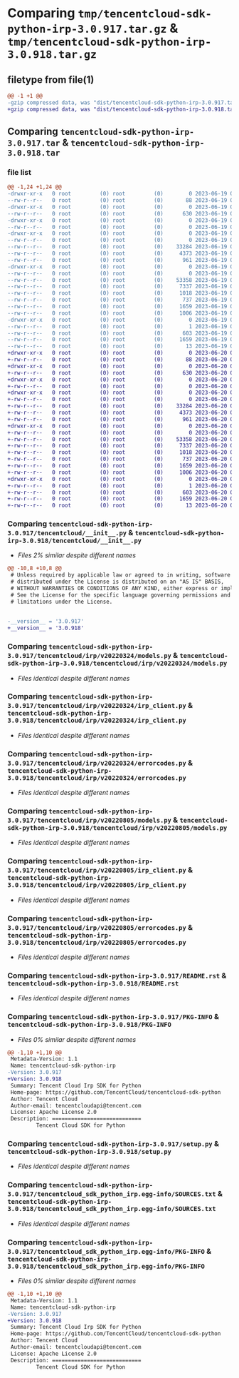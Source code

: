 # Comparing `tmp/tencentcloud-sdk-python-irp-3.0.917.tar.gz` & `tmp/tencentcloud-sdk-python-irp-3.0.918.tar.gz`

## filetype from file(1)

```diff
@@ -1 +1 @@
-gzip compressed data, was "dist/tencentcloud-sdk-python-irp-3.0.917.tar", last modified: Mon Jun 19 00:28:06 2023, max compression
+gzip compressed data, was "dist/tencentcloud-sdk-python-irp-3.0.918.tar", last modified: Tue Jun 20 02:43:05 2023, max compression
```

## Comparing `tencentcloud-sdk-python-irp-3.0.917.tar` & `tencentcloud-sdk-python-irp-3.0.918.tar`

### file list

```diff
@@ -1,24 +1,24 @@
-drwxr-xr-x   0 root         (0) root         (0)        0 2023-06-19 00:28:06.000000 tencentcloud-sdk-python-irp-3.0.917/
--rw-r--r--   0 root         (0) root         (0)       88 2023-06-19 00:28:06.000000 tencentcloud-sdk-python-irp-3.0.917/setup.cfg
-drwxr-xr-x   0 root         (0) root         (0)        0 2023-06-19 00:28:06.000000 tencentcloud-sdk-python-irp-3.0.917/tencentcloud/
--rw-r--r--   0 root         (0) root         (0)      630 2023-06-19 00:28:06.000000 tencentcloud-sdk-python-irp-3.0.917/tencentcloud/__init__.py
-drwxr-xr-x   0 root         (0) root         (0)        0 2023-06-19 00:28:06.000000 tencentcloud-sdk-python-irp-3.0.917/tencentcloud/irp/
--rw-r--r--   0 root         (0) root         (0)        0 2023-06-19 00:28:06.000000 tencentcloud-sdk-python-irp-3.0.917/tencentcloud/irp/__init__.py
-drwxr-xr-x   0 root         (0) root         (0)        0 2023-06-19 00:28:06.000000 tencentcloud-sdk-python-irp-3.0.917/tencentcloud/irp/v20220324/
--rw-r--r--   0 root         (0) root         (0)        0 2023-06-19 00:28:06.000000 tencentcloud-sdk-python-irp-3.0.917/tencentcloud/irp/v20220324/__init__.py
--rw-r--r--   0 root         (0) root         (0)    33284 2023-06-19 00:28:06.000000 tencentcloud-sdk-python-irp-3.0.917/tencentcloud/irp/v20220324/models.py
--rw-r--r--   0 root         (0) root         (0)     4373 2023-06-19 00:28:06.000000 tencentcloud-sdk-python-irp-3.0.917/tencentcloud/irp/v20220324/irp_client.py
--rw-r--r--   0 root         (0) root         (0)      961 2023-06-19 00:28:06.000000 tencentcloud-sdk-python-irp-3.0.917/tencentcloud/irp/v20220324/errorcodes.py
-drwxr-xr-x   0 root         (0) root         (0)        0 2023-06-19 00:28:06.000000 tencentcloud-sdk-python-irp-3.0.917/tencentcloud/irp/v20220805/
--rw-r--r--   0 root         (0) root         (0)        0 2023-06-19 00:28:06.000000 tencentcloud-sdk-python-irp-3.0.917/tencentcloud/irp/v20220805/__init__.py
--rw-r--r--   0 root         (0) root         (0)    53358 2023-06-19 00:28:06.000000 tencentcloud-sdk-python-irp-3.0.917/tencentcloud/irp/v20220805/models.py
--rw-r--r--   0 root         (0) root         (0)     7337 2023-06-19 00:28:06.000000 tencentcloud-sdk-python-irp-3.0.917/tencentcloud/irp/v20220805/irp_client.py
--rw-r--r--   0 root         (0) root         (0)     1018 2023-06-19 00:28:06.000000 tencentcloud-sdk-python-irp-3.0.917/tencentcloud/irp/v20220805/errorcodes.py
--rw-r--r--   0 root         (0) root         (0)      737 2023-06-19 00:28:06.000000 tencentcloud-sdk-python-irp-3.0.917/README.rst
--rw-r--r--   0 root         (0) root         (0)     1659 2023-06-19 00:28:06.000000 tencentcloud-sdk-python-irp-3.0.917/PKG-INFO
--rw-r--r--   0 root         (0) root         (0)     1006 2023-06-19 00:28:06.000000 tencentcloud-sdk-python-irp-3.0.917/setup.py
-drwxr-xr-x   0 root         (0) root         (0)        0 2023-06-19 00:28:06.000000 tencentcloud-sdk-python-irp-3.0.917/tencentcloud_sdk_python_irp.egg-info/
--rw-r--r--   0 root         (0) root         (0)        1 2023-06-19 00:28:06.000000 tencentcloud-sdk-python-irp-3.0.917/tencentcloud_sdk_python_irp.egg-info/dependency_links.txt
--rw-r--r--   0 root         (0) root         (0)      603 2023-06-19 00:28:06.000000 tencentcloud-sdk-python-irp-3.0.917/tencentcloud_sdk_python_irp.egg-info/SOURCES.txt
--rw-r--r--   0 root         (0) root         (0)     1659 2023-06-19 00:28:06.000000 tencentcloud-sdk-python-irp-3.0.917/tencentcloud_sdk_python_irp.egg-info/PKG-INFO
--rw-r--r--   0 root         (0) root         (0)       13 2023-06-19 00:28:06.000000 tencentcloud-sdk-python-irp-3.0.917/tencentcloud_sdk_python_irp.egg-info/top_level.txt
+drwxr-xr-x   0 root         (0) root         (0)        0 2023-06-20 02:43:05.000000 tencentcloud-sdk-python-irp-3.0.918/
+-rw-r--r--   0 root         (0) root         (0)       88 2023-06-20 02:43:05.000000 tencentcloud-sdk-python-irp-3.0.918/setup.cfg
+drwxr-xr-x   0 root         (0) root         (0)        0 2023-06-20 02:43:05.000000 tencentcloud-sdk-python-irp-3.0.918/tencentcloud/
+-rw-r--r--   0 root         (0) root         (0)      630 2023-06-20 02:43:05.000000 tencentcloud-sdk-python-irp-3.0.918/tencentcloud/__init__.py
+drwxr-xr-x   0 root         (0) root         (0)        0 2023-06-20 02:43:05.000000 tencentcloud-sdk-python-irp-3.0.918/tencentcloud/irp/
+-rw-r--r--   0 root         (0) root         (0)        0 2023-06-20 02:43:05.000000 tencentcloud-sdk-python-irp-3.0.918/tencentcloud/irp/__init__.py
+drwxr-xr-x   0 root         (0) root         (0)        0 2023-06-20 02:43:05.000000 tencentcloud-sdk-python-irp-3.0.918/tencentcloud/irp/v20220324/
+-rw-r--r--   0 root         (0) root         (0)        0 2023-06-20 02:43:05.000000 tencentcloud-sdk-python-irp-3.0.918/tencentcloud/irp/v20220324/__init__.py
+-rw-r--r--   0 root         (0) root         (0)    33284 2023-06-20 02:43:05.000000 tencentcloud-sdk-python-irp-3.0.918/tencentcloud/irp/v20220324/models.py
+-rw-r--r--   0 root         (0) root         (0)     4373 2023-06-20 02:43:05.000000 tencentcloud-sdk-python-irp-3.0.918/tencentcloud/irp/v20220324/irp_client.py
+-rw-r--r--   0 root         (0) root         (0)      961 2023-06-20 02:43:05.000000 tencentcloud-sdk-python-irp-3.0.918/tencentcloud/irp/v20220324/errorcodes.py
+drwxr-xr-x   0 root         (0) root         (0)        0 2023-06-20 02:43:05.000000 tencentcloud-sdk-python-irp-3.0.918/tencentcloud/irp/v20220805/
+-rw-r--r--   0 root         (0) root         (0)        0 2023-06-20 02:43:05.000000 tencentcloud-sdk-python-irp-3.0.918/tencentcloud/irp/v20220805/__init__.py
+-rw-r--r--   0 root         (0) root         (0)    53358 2023-06-20 02:43:05.000000 tencentcloud-sdk-python-irp-3.0.918/tencentcloud/irp/v20220805/models.py
+-rw-r--r--   0 root         (0) root         (0)     7337 2023-06-20 02:43:05.000000 tencentcloud-sdk-python-irp-3.0.918/tencentcloud/irp/v20220805/irp_client.py
+-rw-r--r--   0 root         (0) root         (0)     1018 2023-06-20 02:43:05.000000 tencentcloud-sdk-python-irp-3.0.918/tencentcloud/irp/v20220805/errorcodes.py
+-rw-r--r--   0 root         (0) root         (0)      737 2023-06-20 02:43:05.000000 tencentcloud-sdk-python-irp-3.0.918/README.rst
+-rw-r--r--   0 root         (0) root         (0)     1659 2023-06-20 02:43:05.000000 tencentcloud-sdk-python-irp-3.0.918/PKG-INFO
+-rw-r--r--   0 root         (0) root         (0)     1006 2023-06-20 02:43:05.000000 tencentcloud-sdk-python-irp-3.0.918/setup.py
+drwxr-xr-x   0 root         (0) root         (0)        0 2023-06-20 02:43:05.000000 tencentcloud-sdk-python-irp-3.0.918/tencentcloud_sdk_python_irp.egg-info/
+-rw-r--r--   0 root         (0) root         (0)        1 2023-06-20 02:43:05.000000 tencentcloud-sdk-python-irp-3.0.918/tencentcloud_sdk_python_irp.egg-info/dependency_links.txt
+-rw-r--r--   0 root         (0) root         (0)      603 2023-06-20 02:43:05.000000 tencentcloud-sdk-python-irp-3.0.918/tencentcloud_sdk_python_irp.egg-info/SOURCES.txt
+-rw-r--r--   0 root         (0) root         (0)     1659 2023-06-20 02:43:05.000000 tencentcloud-sdk-python-irp-3.0.918/tencentcloud_sdk_python_irp.egg-info/PKG-INFO
+-rw-r--r--   0 root         (0) root         (0)       13 2023-06-20 02:43:05.000000 tencentcloud-sdk-python-irp-3.0.918/tencentcloud_sdk_python_irp.egg-info/top_level.txt
```

### Comparing `tencentcloud-sdk-python-irp-3.0.917/tencentcloud/__init__.py` & `tencentcloud-sdk-python-irp-3.0.918/tencentcloud/__init__.py`

 * *Files 2% similar despite different names*

```diff
@@ -10,8 +10,8 @@
 # Unless required by applicable law or agreed to in writing, software
 # distributed under the License is distributed on an "AS IS" BASIS,
 # WITHOUT WARRANTIES OR CONDITIONS OF ANY KIND, either express or implied.
 # See the License for the specific language governing permissions and
 # limitations under the License.
 
 
-__version__ = '3.0.917'
+__version__ = '3.0.918'
```

### Comparing `tencentcloud-sdk-python-irp-3.0.917/tencentcloud/irp/v20220324/models.py` & `tencentcloud-sdk-python-irp-3.0.918/tencentcloud/irp/v20220324/models.py`

 * *Files identical despite different names*

### Comparing `tencentcloud-sdk-python-irp-3.0.917/tencentcloud/irp/v20220324/irp_client.py` & `tencentcloud-sdk-python-irp-3.0.918/tencentcloud/irp/v20220324/irp_client.py`

 * *Files identical despite different names*

### Comparing `tencentcloud-sdk-python-irp-3.0.917/tencentcloud/irp/v20220324/errorcodes.py` & `tencentcloud-sdk-python-irp-3.0.918/tencentcloud/irp/v20220324/errorcodes.py`

 * *Files identical despite different names*

### Comparing `tencentcloud-sdk-python-irp-3.0.917/tencentcloud/irp/v20220805/models.py` & `tencentcloud-sdk-python-irp-3.0.918/tencentcloud/irp/v20220805/models.py`

 * *Files identical despite different names*

### Comparing `tencentcloud-sdk-python-irp-3.0.917/tencentcloud/irp/v20220805/irp_client.py` & `tencentcloud-sdk-python-irp-3.0.918/tencentcloud/irp/v20220805/irp_client.py`

 * *Files identical despite different names*

### Comparing `tencentcloud-sdk-python-irp-3.0.917/tencentcloud/irp/v20220805/errorcodes.py` & `tencentcloud-sdk-python-irp-3.0.918/tencentcloud/irp/v20220805/errorcodes.py`

 * *Files identical despite different names*

### Comparing `tencentcloud-sdk-python-irp-3.0.917/README.rst` & `tencentcloud-sdk-python-irp-3.0.918/README.rst`

 * *Files identical despite different names*

### Comparing `tencentcloud-sdk-python-irp-3.0.917/PKG-INFO` & `tencentcloud-sdk-python-irp-3.0.918/PKG-INFO`

 * *Files 0% similar despite different names*

```diff
@@ -1,10 +1,10 @@
 Metadata-Version: 1.1
 Name: tencentcloud-sdk-python-irp
-Version: 3.0.917
+Version: 3.0.918
 Summary: Tencent Cloud Irp SDK for Python
 Home-page: https://github.com/TencentCloud/tencentcloud-sdk-python
 Author: Tencent Cloud
 Author-email: tencentcloudapi@tencent.com
 License: Apache License 2.0
 Description: ============================
         Tencent Cloud SDK for Python
```

### Comparing `tencentcloud-sdk-python-irp-3.0.917/setup.py` & `tencentcloud-sdk-python-irp-3.0.918/setup.py`

 * *Files identical despite different names*

### Comparing `tencentcloud-sdk-python-irp-3.0.917/tencentcloud_sdk_python_irp.egg-info/SOURCES.txt` & `tencentcloud-sdk-python-irp-3.0.918/tencentcloud_sdk_python_irp.egg-info/SOURCES.txt`

 * *Files identical despite different names*

### Comparing `tencentcloud-sdk-python-irp-3.0.917/tencentcloud_sdk_python_irp.egg-info/PKG-INFO` & `tencentcloud-sdk-python-irp-3.0.918/tencentcloud_sdk_python_irp.egg-info/PKG-INFO`

 * *Files 0% similar despite different names*

```diff
@@ -1,10 +1,10 @@
 Metadata-Version: 1.1
 Name: tencentcloud-sdk-python-irp
-Version: 3.0.917
+Version: 3.0.918
 Summary: Tencent Cloud Irp SDK for Python
 Home-page: https://github.com/TencentCloud/tencentcloud-sdk-python
 Author: Tencent Cloud
 Author-email: tencentcloudapi@tencent.com
 License: Apache License 2.0
 Description: ============================
         Tencent Cloud SDK for Python
```

